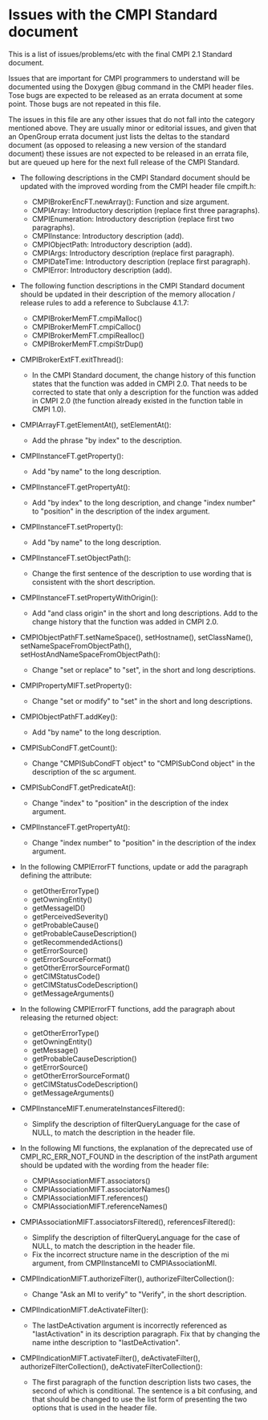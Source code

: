 Issues with the CMPI Standard document
======================================

This is a list of issues/problems/etc with the final CMPI 2.1 Standard document.

Issues that are important for CMPI programmers to understand will be documented
using the Doxygen @bug command in the CMPI header files. Tose bugs are expected
to be released as an errata document at some point. Those bugs are not repeated
in this file.

The issues in this file are any other issues that do not fall into the category
mentioned above. They are usually minor or editorial issues, and given that
an OpenGroup errata document just lists the deltas to the standard document
(as opposed to releasing a new version of the standard document) these issues
are not expected to be released in an errata file, but are queued up here for
the next full release of the CMPI Standard.

* The following descriptions in the CMPI Standard document should be updated
  with the improved wording from the CMPI header file cmpift.h:
  - CMPIBrokerEncFT.newArray(): Function and size argument.
  - CMPIArray: Introductory description (replace first three paragraphs).
  - CMPIEnumeration: Introductory description (replace first two paragraphs).
  - CMPIInstance: Introductory description (add).
  - CMPIObjectPath: Introductory description (add).
  - CMPIArgs: Introductory description (replace first paragraph).
  - CMPIDateTime: Introductory description (replace first paragraph).
  - CMPIError: Introductory description (add).

* The following function descriptions in the CMPI Standard document should be
  updated in their description of the memory allocation / release rules
  to add a reference to Subclause 4.1.7:
  - CMPIBrokerMemFT.cmpiMalloc()
  - CMPIBrokerMemFT.cmpiCalloc()
  - CMPIBrokerMemFT.cmpiRealloc()
  - CMPIBrokerMemFT.cmpiStrDup()

* CMPIBrokerExtFT.exitThread():
  - In the CMPI Standard document, the change history of this function states
    that the function was added in CMPI 2.0. That needs to be corrected to
    state that only a description for the function was added in CMPI 2.0 (the
    function already existed in the function table in CMPI 1.0).

* CMPIArrayFT.getElementAt(), setElementAt():
  - Add the phrase "by index" to the description.

* CMPIInstanceFT.getProperty():
  - Add "by name" to the long description.

* CMPIInstanceFT.getPropertyAt():
  - Add "by index" to the long description, and change "index number" to
    "position" in the description of the index argument.

* CMPIInstanceFT.setProperty():
  - Add "by name" to the long description.

* CMPIInstanceFT.setObjectPath():
  - Change the first sentence of the description to use wording that is
    consistent with the short description.

* CMPIInstanceFT.setPropertyWithOrigin():
  - Add "and class origin" in the short and long descriptions. Add to the
    change history that the function was added in CMPI 2.0.

* CMPIObjectPathFT.setNameSpace(), setHostname(), setClassName(),
  setNameSpaceFromObjectPath(), setHostAndNameSpaceFromObjectPath():
  - Change "set or replace" to "set", in the short and long descriptions.

* CMPIPropertyMIFT.setProperty():
  - Change "set or modify" to "set" in the short and long descriptions.

* CMPIObjectPathFT.addKey():
  - Add "by name" to the long description.

* CMPISubCondFT.getCount():
  - Change "CMPISubCondFT object" to "CMPISubCond object" in the description of
    the sc argument.

* CMPISubCondFT.getPredicateAt():
  - Change "index" to "position" in the description of the index argument.

* CMPIInstanceFT.getPropertyAt():
  - Change "index number" to "position" in the description of the index
    argument.

* In the following CMPIErrorFT functions, update or add the paragraph defining
  the attribute:
  - getOtherErrorType()
  - getOwningEntity()
  - getMessageID()
  - getPerceivedSeverity()
  - getProbableCause()
  - getProbableCauseDescription()
  - getRecommendedActions()
  - getErrorSource()
  - getErrorSourceFormat()
  - getOtherErrorSourceFormat()
  - getCIMStatusCode()
  - getCIMStatusCodeDescription()
  - getMessageArguments()

* In the following CMPIErrorFT functions, add the paragraph about releasing the
  returned object:
  - getOtherErrorType()
  - getOwningEntity()
  - getMessage()
  - getProbableCauseDescription()
  - getErrorSource()
  - getOtherErrorSourceFormat()
  - getCIMStatusCodeDescription()
  - getMessageArguments()

* CMPIInstanceMIFT.enumerateInstancesFiltered():
  - Simplify the description of filterQueryLanguage for the case of NULL, to
    match the description in the header file.

* In the following MI functions, the explanation of the deprecated use
  of CMPI_RC_ERR_NOT_FOUND in the description of the instPath argument
  should be updated with the wording from the header file:
  - CMPIAssociationMIFT.associators()
  - CMPIAssociationMIFT.associatorNames()
  - CMPIAssociationMIFT.references()
  - CMPIAssociationMIFT.referenceNames()

* CMPIAssociationMIFT.associatorsFiltered(), referencesFiltered():
  - Simplify the description of filterQueryLanguage for the case of NULL, to
    match the description in the header file.
  - Fix the incorrect structure name in the description of the mi argument,
    from CMPIInstanceMI to CMPIAssociationMI.

* CMPIIndicationMIFT.authorizeFilter(), authorizeFilterCollection():
  - Change "Ask an MI to verify" to "Verify", in the short description.

* CMPIIndicationMIFT.deActivateFilter():
  - The lastDeActivation argument is incorrectly referenced as "lastActivation"
    in its description paragraph. Fix that by changing the name inthe
    description to "lastDeActivation".

* CMPIIndicationMIFT.activateFilter(), deActivateFilter(),
  authorizeFilterCollection(), deActivateFilterCollection():
  - The first paragraph of the function description lists two cases, the second
    of which is conditional. The sentence is a bit confusing, and that should
    be changed to use the list form of presenting the two options that is used
    in the header file.
